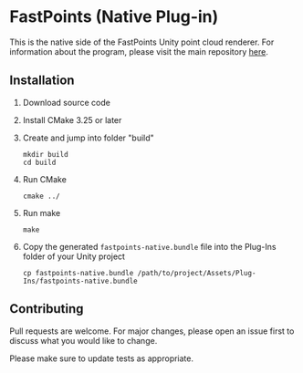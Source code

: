 # FastPoints (Native Plug-in)

This is the native side of the FastPoints Unity point cloud renderer. For information about the program, please visit the main repository [here](https://github.com/eliasnd/FastPoints).

## Installation

1. Download source code
2. Install CMake 3.25 or later
3. Create and jump into folder "build"

    ```
    mkdir build
    cd build
    ```
4. Run CMake
    ```
    cmake ../
    ```
5. Run make
    ```
    make
    ```
6. Copy the generated `fastpoints-native.bundle` file into the Plug-Ins folder of your Unity project
    ```
    cp fastpoints-native.bundle /path/to/project/Assets/Plug-Ins/fastpoints-native.bundle
    ```


## Contributing

Pull requests are welcome. For major changes, please open an issue first
to discuss what you would like to change.

Please make sure to update tests as appropriate.